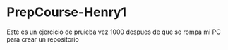 # PrepCourse-Henry1
Este es un ejercicio de pruieba vez 1000 despues de que se rompa mi PC para crear un repositorio
